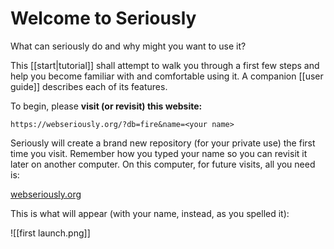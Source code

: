 # Welcome to Seriously

What can seriously do and why might you want to use it?

This [[start|tutorial]]  shall attempt to walk you through a first few steps and help you become familiar with and comfortable using it. A companion [[user guide]] describes each of its features.

To begin, please **visit (or revisit) this website:**

`https://webseriously.org/?db=fire&name=<your name>`

Seriously will create a brand new repository (for your private use) the first time you visit. Remember how you typed your name so you can revisit it later on another computer. On this computer, for future visits, all you need is:

[webseriously.org](https://webseriously.org)

This is what will appear (with your name, instead, as you spelled it):

![[first launch.png]]  
